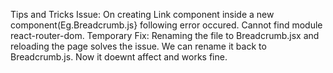 Tips and Tricks
Issue:
On creating Link component inside a new component(Eg.Breadcrumb.js} following error occured. 
Cannot find module react-router-dom.
Temporary Fix: 
Renaming the file to Breadcrumb.jsx and reloading the page solves the issue. 
We can rename it back to Breadcrumb.js. Now it doewnt affect and works fine.

